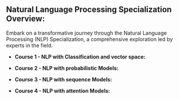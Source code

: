 ## **Natural Language Processing Specialization Overview:**

Embark on a transformative journey through the Natural Language Processing (NLP) Specialization, a comprehensive exploration led by experts in the field.

- **Course 1 - NLP with Classification and vector space:**


 
- **Course 2 - NLP with probabilistic Models:**


- **Course 3 - NLP with sequence Models:**


- **Course 4 - NLP with attention Models:**



